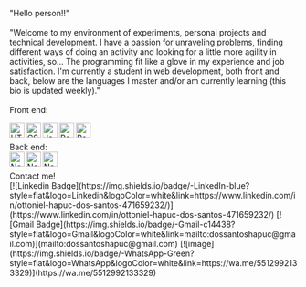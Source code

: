 "Hello person!!"
<br/><br/>
"Welcome to my environment of experiments, personal projects and technical development.
I have a passion for unraveling problems, finding different ways of doing an activity 
and looking for a little more agility in activities, so... The programming fit like a 
glove in my experience and job satisfaction.
I'm currently a student in web development, both front and back,
below are the languages ​​I master and/or am currently learning (this bio is updated weekly)."
<br/><br/>
Front end:
<div style="vertical-align: middle;">
  <img align="left" alt="HTML5" width="26px" 
       src="https://img.shields.io/badge/HTML-239120?style=for-the-badge&logo=html5&logoColor=white" />
  <img align="left" alt="CSS3" width="26px" 
       src="https://img.shields.io/badge/CSS-239120?&style=for-the-badge&logo=css3&logoColor=white" />
  <img align="left" alt="JavaScript" width="26px" 
       src="https://img.shields.io/badge/JavaScript-F7DF1E?style=for-the-badge&logo=javascript&logoColor=black" />
  <img align="left" alt="React" width="26px" 
       src="https://img.shields.io/badge/React-20232A?style=for-the-badge&logo=react&logoColor=61DAFB" />
  <img align="left" alt="React" width="26px" 
       src="https://img.shields.io/badge/Python-3776AB?style=for-the-badge&logo=python&logoColor=white" />
 </div>
 <br/><br/>
 Back end:
<div style="vertical-align: middle;">
  <img align="left" alt="Node.js" width="26px" 
       src="https://img.shields.io/badge/Node.js-43853D?style=for-the-badge&logo=node.js&logoColor=white" />
  <img align="left" alt="Node.js" width="26px" 
       src="https://img.shields.io/badge/MongoDB-4EA94B?style=for-the-badge&logo=mongodb&logoColor=white" />
  <img align="left" alt="Node.js" width="26px" 
       src="https://img.shields.io/badge/PostgreSQL-316192?style=for-the-badge&logo=postgresql&logoColor=white" />
</div>
<br/><br/>
Contact me!
<br />
<a target="_blank">
[![Linkedin Badge](https://img.shields.io/badge/-LinkedIn-blue?style=flat&logo=Linkedin&logoColor=white&link=https://www.linkedin.com/in/ottoniel-hapuc-dos-santos-471659232/)](https://www.linkedin.com/in/ottoniel-hapuc-dos-santos-471659232/)
  </a>
<a target="_blank">
[![Gmail Badge](https://img.shields.io/badge/-Gmail-c14438?style=flat&logo=Gmail&logoColor=white&link=mailto:dossantoshapuc@gmail.com)](mailto:dossantoshapuc@gmail.com)
  </a>
<a target="_blank">
[![image](https://img.shields.io/badge/-WhatsApp-Green?style=flat&logo=WhatsApp&logoColor=white&link=https://wa.me/5512992133329)](https://wa.me/5512992133329)
  </a>

<br />
<br /> 
